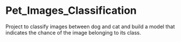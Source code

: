 # Pet_Images_Classification
Project to classify images between dog and cat and build a model that indicates the chance of the image belonging to its class.
